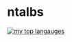 # ntalbs

[![my top langauges](https://github-readme-stats.vercel.app/api/top-langs/?username=ntalbs&theme=default&exclude_repo=ntalbs.github.io,blog-hugo,hexo-theme-simplex,hugo-theme-simplex)](https://github.com/ntalbs)
